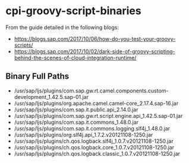 # cpi-groovy-script-binaries

From the guide detailed in the following blogs:

* https://blogs.sap.com/2017/10/06/how-do-you-test-your-groovy-scripts/
* https://blogs.sap.com/2017/10/02/dark-side-of-groovy-scripting-behind-the-scenes-of-cloud-integration-runtime/

## Binary Full Paths
* /usr/sap/ljs/plugins/com.sap.gw.rt.camel.components.custom-development_1.42.5.sap-01.jar
* /usr/sap/ljs/plugins/org.apache.camel.camel-core_2.17.4.sap-16.jar
* /usr/sap/ljs/plugins/com.sap.it.public.api_2.14.0.jar
* /usr/sap/ljs/plugins/com.sap.gw.rt.script.engine.api_1.42.5.sap-01.jar
* /usr/sap/ljs/plugins/com.sap.it.commons_1.48.0.jar
* /usr/sap/ljs/plugins/com.sap.it.commons.logging.slf4j_1.48.0.jar
* /usr/sap/ljs/plugins/org.slf4j.api_1.7.2.v20121108-1250.jar
* /usr/sap/ljs/plugins/ch.qos.logback.slf4j_1.0.7.v20121108-1250.jar
* /usr/sap/ljs/plugins/ch.qos.logback.core_1.0.7.v20121108-1250.jar
* /usr/sap/ljs/plugins/ch.qos.logback.classic_1.0.7.v20121108-1250.jar
